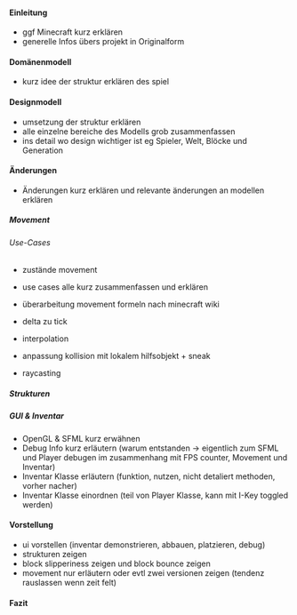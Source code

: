 #### Einleitung

- ggf Minecraft kurz erklären
- generelle Infos übers projekt in Originalform


#### Domänenmodell

- kurz idee der struktur erklären des spiel

#### Designmodell

- umsetzung der struktur erklären
- alle einzelne bereiche des Modells grob zusammenfassen
- ins detail wo design wichtiger ist eg Spieler, Welt, Blöcke und Generation

#### Änderungen

- Änderungen kurz erklären und relevante änderungen an modellen erklären

##### Movement

###### Use-Cases
- zustände movement
- use cases alle kurz zusammenfassen und erklären

- überarbeitung movement formeln nach minecraft wiki
- delta zu tick
- interpolation
- anpassung kollision mit lokalem hilfsobjekt + sneak
- raycasting

##### Strukturen

##### GUI & Inventar

- OpenGL & SFML kurz erwähnen
- Debug Info kurz erläutern (warum entstanden -> eigentlich zum SFML und Player debugen im zusammenhang mit FPS counter, Movement und Inventar)
- Inventar Klasse erläutern (funktion, nutzen, nicht detaliert methoden, vorher nacher)
- Inventar Klasse einordnen (teil von Player Klasse, kann mit I-Key toggled werden)

#### Vorstellung

- ui vorstellen (inventar demonstrieren, abbauen, platzieren, debug)
- strukturen zeigen
- block slipperiness zeigen und block bounce zeigen
- movement nur erläutern oder evtl zwei versionen zeigen (tendenz rauslassen wenn zeit felt)

#### Fazit





